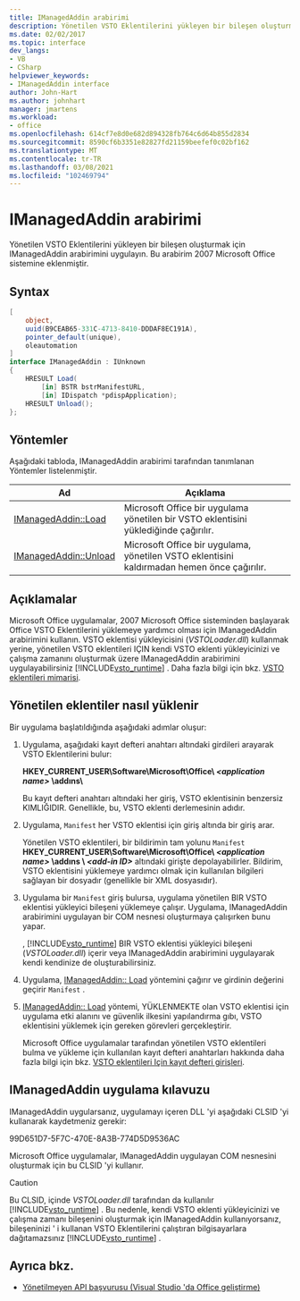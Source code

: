 ```yaml
---
title: IManagedAddin arabirimi
description: Yönetilen VSTO Eklentilerini yükleyen bir bileşen oluşturmak için IManagedAddin arabirimini uygulayın.
ms.date: 02/02/2017
ms.topic: interface
dev_langs:
- VB
- CSharp
helpviewer_keywords:
- IManagedAddin interface
author: John-Hart
ms.author: johnhart
manager: jmartens
ms.workload:
- office
ms.openlocfilehash: 614cf7e8d0e682d894328fb764c6d64b855d2834
ms.sourcegitcommit: 8590cf6b3351e82827fd21159beefef0c02bf162
ms.translationtype: MT
ms.contentlocale: tr-TR
ms.lasthandoff: 03/08/2021
ms.locfileid: "102469794"
---
```

# <a name="imanagedaddin-interface"></a>IManagedAddin arabirimi
  Yönetilen VSTO Eklentilerini yükleyen bir bileşen oluşturmak için IManagedAddin arabirimini uygulayın. Bu arabirim 2007 Microsoft Office sistemine eklenmiştir.

## <a name="syntax"></a>Syntax

```csharp
[
    object,
    uuid(B9CEAB65-331C-4713-8410-DDDAF8EC191A),
    pointer_default(unique),
    oleautomation
]
interface IManagedAddin : IUnknown
{
    HRESULT Load(
        [in] BSTR bstrManifestURL,
        [in] IDispatch *pdispApplication);
    HRESULT Unload();
};
```

## <a name="methods"></a>Yöntemler
 Aşağıdaki tabloda, IManagedAddin arabirimi tarafından tanımlanan Yöntemler listelenmiştir.

|Ad|Açıklama|
|----------|-----------------|
|[IManagedAddin::Load](../vsto/imanagedaddin-load.md)|Microsoft Office bir uygulama yönetilen bir VSTO eklentisini yüklediğinde çağırılır.|
|[IManagedAddin::Unload](../vsto/imanagedaddin-unload.md)|Microsoft Office bir uygulama, yönetilen VSTO eklentisini kaldırmadan hemen önce çağırılır.|

## <a name="remarks"></a>Açıklamalar
 Microsoft Office uygulamalar, 2007 Microsoft Office sisteminden başlayarak Office VSTO Eklentilerini yüklemeye yardımcı olması için IManagedAddin arabirimini kullanın. VSTO eklentisi yükleyicisini (*VSTOLoader.dll*) kullanmak yerine, yönetilen VSTO eklentileri IÇIN kendi VSTO eklenti yükleyicinizi ve çalışma zamanını oluşturmak üzere IManagedAddin arabirimini uygulayabilirsiniz [!INCLUDE[vsto_runtime](../vsto/includes/vsto-runtime-md.md)] . Daha fazla bilgi için bkz. [VSTO eklentileri mimarisi](../vsto/architecture-of-vsto-add-ins.md).

## <a name="how-managed-add-ins-are-loaded"></a>Yönetilen eklentiler nasıl yüklenir
 Bir uygulama başlatıldığında aşağıdaki adımlar oluşur:

1. Uygulama, aşağıdaki kayıt defteri anahtarı altındaki girdileri arayarak VSTO Eklentilerini bulur:

    **HKEY_CURRENT_USER\Software\Microsoft\Office\\ *\<application name>* \addıns\\**

    Bu kayıt defteri anahtarı altındaki her giriş, VSTO eklentisinin benzersiz KIMLIĞIDIR. Genellikle, bu, VSTO eklenti derlemesinin adıdır.

2. Uygulama, `Manifest` her VSTO eklentisi için giriş altında bir giriş arar.

    Yönetilen VSTO eklentileri, bir bildirimin tam yolunu `Manifest` **HKEY_CURRENT_USER\Software\Microsoft\Office\\ _\<application name>_ \addıns \\ _\<add-in ID>_** altındaki girişte depolayabilirler. Bildirim, VSTO eklentisini yüklemeye yardımcı olmak için kullanılan bilgileri sağlayan bir dosyadır (genellikle bir XML dosyasıdır).

3. Uygulama bir `Manifest` giriş bulursa, uygulama yönetilen BIR VSTO eklentisi yükleyici bileşeni yüklemeye çalışır. Uygulama, IManagedAddin arabirimini uygulayan bir COM nesnesi oluşturmaya çalışırken bunu yapar.

    , [!INCLUDE[vsto_runtime](../vsto/includes/vsto-runtime-md.md)] BIR VSTO eklentisi yükleyici bileşeni (*VSTOLoader.dll*) içerir veya IManagedAddin arabirimini uygulayarak kendi kendinize de oluşturabilirsiniz.

4. Uygulama, [IManagedAddin:: Load](../vsto/imanagedaddin-load.md) yöntemini çağırır ve girdinin değerini geçirir `Manifest` .

5. [IManagedAddin:: Load](../vsto/imanagedaddin-load.md) yöntemi, YÜKLENMEKTE olan VSTO eklentisi için uygulama etki alanını ve güvenlik ilkesini yapılandırma gıbı, VSTO eklentisini yüklemek için gereken görevleri gerçekleştirir.

   Microsoft Office uygulamalar tarafından yönetilen VSTO eklentileri bulma ve yükleme için kullanılan kayıt defteri anahtarları hakkında daha fazla bilgi için bkz. [VSTO eklentileri Için kayıt defteri girişleri](../vsto/registry-entries-for-vsto-add-ins.md).

## <a name="guidance-to-implement-imanagedaddin"></a>IManagedAddin uygulama kılavuzu
 IManagedAddin uygularsanız, uygulamayı içeren DLL 'yi aşağıdaki CLSID 'yi kullanarak kaydetmeniz gerekir:

 99D651D7-5F7C-470E-8A3B-774D5D9536AC

 Microsoft Office uygulamalar, IManagedAddin uygulayan COM nesnesini oluşturmak için bu CLSID 'yi kullanır.

> [!CAUTION]
> Bu CLSID, içinde *VSTOLoader.dll* tarafından da kullanılır [!INCLUDE[vsto_runtime](../vsto/includes/vsto-runtime-md.md)] . Bu nedenle, kendi VSTO eklenti yükleyicinizi ve çalışma zamanı bileşenini oluşturmak için IManagedAddin kullanıyorsanız, bileşeninizi ' i kullanan VSTO Eklentilerini çalıştıran bilgisayarlara dağıtamazsınız [!INCLUDE[vsto_runtime](../vsto/includes/vsto-runtime-md.md)] .

## <a name="see-also"></a>Ayrıca bkz.
- [Yönetilmeyen API başvurusu &#40;Visual Studio 'da Office geliştirme&#41;](../vsto/unmanaged-api-reference-office-development-in-visual-studio.md)
